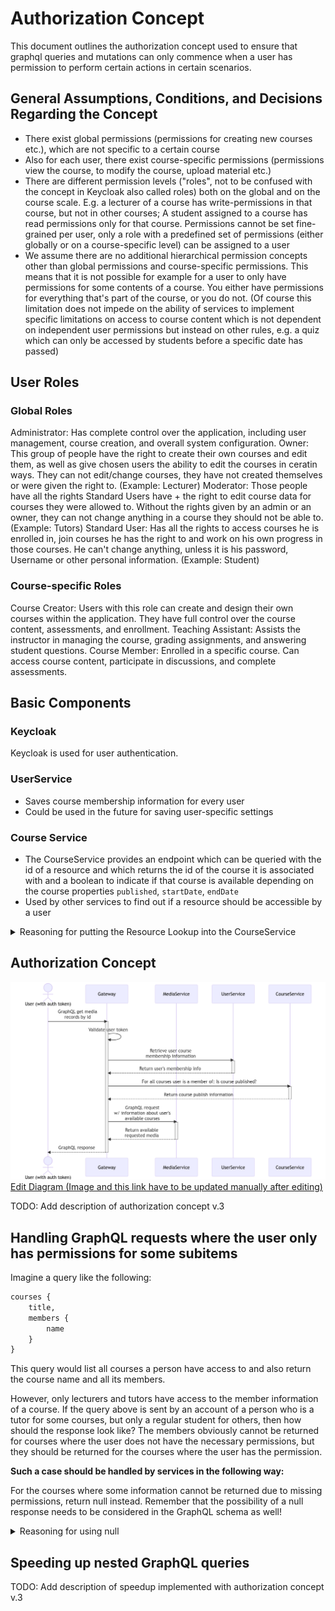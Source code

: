 # Authorization Concept

This document outlines the authorization concept used to ensure that graphql queries and mutations can only commence when a user has permission to perform certain actions in certain scenarios.

## General Assumptions, Conditions, and Decisions Regarding the Concept

* There exist global permissions (permissions for creating new courses etc.), which are not specific to a certain course
* Also for each user, there exist course-specific permissions (permissions view the course, to modify the course, upload material etc.)
* There are different permission levels ("roles", not to be confused with the concept in Keycloak also called roles) both on the global and on the course scale. E.g. a lecturer of a course has write-permissions in that course, but not in other courses; A student assigned to a course has read permissions only for that course. Permissions cannot be set fine-grained per user, only a role with a predefined set of permissions (either globally or on a course-specific level) can be assigned to a user
* We assume there are no additional hierarchical permission concepts other than global permissions and course-specific permissions. This means that it is not possible for example for a user to only have permissions for some contents of a course. You either have permissions for everything that's part of the course, or you do not. (Of course this limitation does not impede on the ability of services to implement specific limitations on access to course content which is not dependent on independent user permissions but instead on other rules, e.g. a quiz which can only be accessed by students before a specific date has passed)

## User Roles
### Global Roles
Administrator: Has complete control over the application, including user management, course creation, and overall system configuration.
Owner: This group of people have the right to create their own courses and edit them, as well as give chosen users the ability to edit the courses in ceratin ways. They can not edit/change courses, they have not created themselves or were given the right to. (Example: Lecturer)
Moderator: Those people have all the rights Standard Users have + the right to edit course data for courses they were allowed to. Without the rights given by an admin or an owner, they can not change anything in a course they should not be able to. (Example: Tutors)
Standard User: Has all the rights to access courses he is enrolled in, join courses he has the right to and work on his own progress in those courses. He can't change anything, unless it is his password, Username or other personal information. (Example: Student)

### Course-specific Roles
Course Creator: Users with this role can create and design their own courses within the application. They have full control over the course content, assessments, and enrollment.
Teaching Assistant: Assists the instructor in managing the course, grading assignments, and answering student questions.
Course Member: Enrolled in a specific course. Can access course content, participate in discussions, and complete assessments.


## Basic Components
### Keycloak

Keycloak is used for user authentication.

### UserService

* Saves course membership information for every user
* Could be used in the future for saving user-specific settings

### Course Service

* The CourseService provides an endpoint which can be queried with the id of a resource and which returns the id of the course it is associated with and a boolean to indicate if that course is available depending on the course properties `published`, `startDate`, `endDate`
* Used by other services to find out if a resource should be accessible by a user

<details>
<summary>Reasoning for putting the Resource Lookup into the CourseService</summary>

Originally it was planned to have the resource<->course lookup in its own service. However, it was noticed that a resource's availability for a user is not just dependent on if the user has access to the course, but also on if the course is currently published and available. This would have required another request by a service to the CourseService to retrieve this information.

For this reason the resource<->course lookup was consolidated into the CourseService, which can then provide an endpoint for other services to return all necessary information regarding a resource's availability to a user. 

</details>

## Authorization Concept

![](/images/authorization-backtracking.png)
[Edit Diagram (Image and this link have to be updated manually after editing)](https://mermaid.live/edit#pako:eNp1VMtu2zAQ_JUFL02BBL0LhXNo0SBAc2iD9qTLSlxHi0ikwocNI8i_hxQZmxYdH2R7H7MzyxFfRa8liUZYevGkevrJ-GRwahWED_ZOG_hnyQDa9H21ZzcA-vBw-pnU11Q5o3Hc84zKwR062uOhTjyQZHwks-Oe6myE_zT5Q3tj6ZhOBekZ-242mzy1gTuD8_DnNzyRgylO_N6ZjaFeG2mhOwDLozjehaYT3xTPf0vI_ziyjKU-rmDRXVcX_Bv4S84w7XJHv7CPPCaaOjJ24BlYbbWZ0LFWK0LVJorATckrTPFGLTO-WFhhp1ZJl2HX7M8W3MCvcO44jpm5TTLYAuYpoLcN3Nuch9l3I9uB5O1KyurcYu4sdEnOOWa9p0LSRVucRJWGOxnDRKtbF49j_62EB-y0d3mdMY075BG7kT72sFJXG7qMXNJ2REymXIiQTD6t1NXwH9Ky3UpNdtbKUoWRO8S1mCjIZBne9ddY1Qo30EStaMJPiea5Fa16C3Xh3daPB9WLxhlP18LP0fr5XhDNFkcbooFauBse0uWx3CFv775Xgwc)

TODO: Add description of authorization concept v.3

## Handling GraphQL requests where the user only has permissions for some subitems

Imagine a query like the following:

```graphql
courses {
    title,
    members {
        name
    }
}
```

This query would list all courses a person have access to and also return the course name and all its members.

However, only lecturers and tutors have access to the member information of a course. If the query above is sent by an account of a person who is a tutor for some courses, but only a regular student for others, then how should the response look like? The members obviously cannot be returned for courses where the user does not have the necessary permissions, but they should be returned for the courses where the user has the permission.

**Such a case should be handled by services in the following way:**

For the courses where some information cannot be returned due to missing permissions, return null instead. Remember that the possibility of a null response needs to be considered in the GraphQL schema as well!

<details>
<summary>Reasoning for using null</summary>

We decided on returning null instead of throwing a GraphQL exception because if a service threw an exception each time it tries to return a resource for which the user does not have permissions, that would result in the frontend having to send 3 queries instead of 1: Firstly it would have to retrieve the user's permissions for the courses it wants data of, then it would have to query all the courses the user has "less" permissions for, and then it would have to query the courses the user has "more" permissions for.

When returning null, the frontend can just query courses indiscriminatly and when processing the response it can just skip data values which are null which makes the implementation way easier.
</details>


## Speeding up nested GraphQL queries

TODO: Add description of speedup implemented with authorization concept v.3